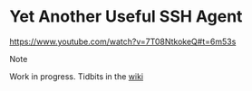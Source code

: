 # Yet Another Useful SSH Agent

https://www.youtube.com/watch?v=7T08NtkokeQ#t=6m53s

> [!NOTE]
> Work in progress. Tidbits in the [wiki](https://github.com/martinpaljak/YAUSA/wiki)

